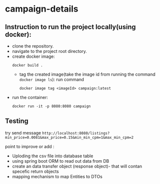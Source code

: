 # campaign-details

## Instruction to run the project locally(using docker):
* clone the repository.
* navigate to the project root directory.
* create docker image:
  ```
  docker build .
  ```
  * tag the created image(take the image id from running the command ```docker image ls```):
    run command 
    ```
    docker image tag <imageId> campaign:latest
    ```
 * run the container:
    ```
    docker run -it -p 8080:8080 campaign
    ```
    
## Testing
try send message ```http://localhost:8080/listings?min_price=0.0081&max_price=0.15&min_min_cpm=1&max_min_cpm=2```


point to improve or add :
*  Uploding the csv file into database table
*  using spring boot ORM to read out data from DB
*  create an data transfer object (response object)- that will contan specefic return objects
*  mapping mechanism to map Entities to DTOs

